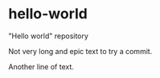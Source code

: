 # hello-world
"Hello world" repository

Not very long and epic text to try a commit.

Another line of text.

